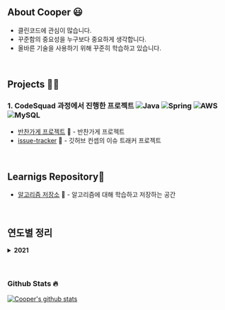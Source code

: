 ## About Cooper 😃
- 클린코드에 관심이 많습니다.
- 꾸준함의 중요성을 누구보다 중요하게 생각합니다.
- 올바른 기술을 사용하기 위해 꾸준히 학습하고 있습니다. 

<br>

## Projects 🧑‍💻

### 1. CodeSquad 과정에서 진행한 프로젝트 ![Java](https://img.shields.io/badge/Java-%23ED8B00.svg?&style=flat&logo=java&logoColor=white) ![Spring](https://img.shields.io/badge/Spring%20-%236DB33F.svg?&style=flat&logo=spring&logoColor=white) ![AWS](https://img.shields.io/badge/AWS%20-%23FF9900.svg?&style=flat&logo=amazon-aws&logoColor=white) ![MySQL](https://img.shields.io/badge/Mysql-%2300f.svg?&style=flat&logo=mysql&logoColor=white)

- [반찬가게 프로젝트](https://github.com/swing-park/sidedish) 🍔 - 반찬가게 프로젝트
- [issue-tracker](https://github.com/pbg0205/issue-tracker) 🏃 - 깃허브 컨셉의 이슈 트래커 프로젝트

<br>

## Learnigs Repository📕

- [알고리즘 저장소](https://github.com/pbg0205/cooper-algorithm) 🤖 - 알고리즘에 대해 학습하고 저장하는 공간

<br>

## 연도별 정리
<details>
  <summary><strong>2021</strong></summary>
  
- CodeSquad 2021 BE Masters Course - Certificated (2021.01.04 - 2021.06.25)

- [자바 스터디(정리 및 발표형)](https://github.com/codesquad-study/java) (2021.05.23 - 2021.07-06)

- [인프런]스프링 핵심 원리 기본편 - **Done**
  
- [인프런]스프링 MVC 1편 - **Doing** (2021.07.30 ~)
  
- [인프런] 실전! 스프링 부트와 JPA 활용1 - 웹 애플리케이션 개발 = ***Done*
</details>
<br>
<br>


### Github Stats 🔥

[![Cooper's github stats](https://github-readme-stats.vercel.app/api?username=pbg0205)](https://github.com/anuraghazra/github-readme-stats)

<!--
**pbg0205/pbg0205** is a ✨ _special_ ✨ repository because its `README.md` (this file) appears on your GitHub profile.

Here are some ideas to get you started:

- 🔭 I’m currently working on ...
- 🌱 I’m currently learning ...
- 👯 I’m looking to collaborate on ...
- 🤔 I’m looking for help with ...
- 💬 Ask me about ...
- 📫 How to reach me: ...
- 😄 Pronouns: ...
- ⚡ Fun fact: ...
-->
